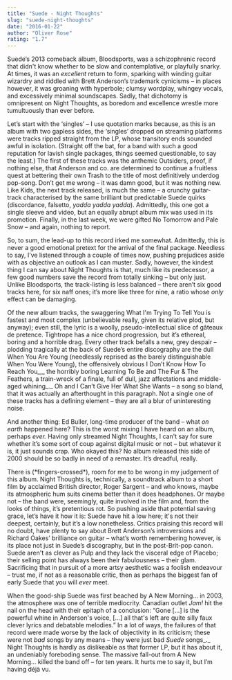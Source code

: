 ```yaml
---
title: "Suede - Night Thoughts"
slug: "suede-night-thoughts"
date: "2016-01-22"
author: "Oliver Rose"
rating: "1.7"
---
```


Suede’s 2013 comeback album, Bloodsports, was a schizophrenic record that didn't know whether to be slow and contemplative, or playfully snarky. At times, it was an _excellent_ return to form, sparking with winding guitar wizardry and riddled with Brett Anderson’s trademark cynicisms – in places however, it was groaning with hyperbole; clumsy wordplay, whingey vocals, and excessively minimal soundscapes. Sadly, that dichotomy is omnipresent on Night Thoughts, as boredom and excellence wrestle more tumultuously than ever before.

Let’s start with the ‘singles’ – I use quotation marks because, as this is an album with two gapless sides, the ‘singles’ dropped on streaming platforms were tracks ripped straight from the LP, whose transitory ends sounded awful in isolation. (Straight off the bat, for a band with such a good reputation for lavish single packages, things seemed questionable, to say the least.) The first of these tracks was the anthemic Outsiders, proof, if nothing else, that Anderson and co. are determined to continue a fruitless quest at bettering their own Trash to the title of most definitively underdog pop-song. Don’t get me wrong – it was damn good, but it was nothing new. Like Kids, the next track released, is much the same – a crunchy guitar-track characterised by the same brilliant but predictable Suede quirks (discordance, falsetto, _yadda yadda yadda_). Admittedly, this one got a single sleeve and video, but an equally abrupt album mix was used in its promotion. Finally, in the last week, we were gifted No Tomorrow and Pale Snow – and again, nothing to report.

So, to sum, the lead-up to this record irked me somewhat. Admittedly, this is never a good emotional pretext for the arrival of the final package. Needless to say, I’ve listened through a couple of times now, pushing prejudices aside with as objective an outlook as I can muster. Sadly, however, the kindest thing I can say about Night Thoughts is that, much like its predecessor, a few good numbers save the record from totally sinking – but only just. Unlike Bloodsports, the track-listing is less balanced – there aren’t six good tracks here, for six naff ones; it’s more like three for nine, a ratio whose _only_ effect can be damaging.

Of the new album tracks, the swaggering What I'm Trying To Tell You is fastest and most complex (unbelievable really, given its relative plod, but anyway); even still, the lyric is a woolly, pseudo-intellectual slice of gâteaux de pretence. Tightrope has a nice chord progression, but it’s ethereal, boring and a horrible drag. Every other track befalls a new, grey despair – plodding tragically at the back of Suede’s entire discography are the dull When You Are Young (needlessly reprised as the barely distinguishable When You Were Young), the offensively obvious I Don’t Know How To Reach You_,_ the horribly boring Learning To Be and The Fur & The Feathers, a train-wreck of a finale, full of dull, jazz affectations and middle-aged whining_._ Oh and I Can’t Give Her What She Wants – a song so bland, that it was actually an afterthought in this paragraph. Not a single one of these tracks has a defining element – they are all a blur of uninteresting noise.

And another thing: Ed Buller, long-time producer of the band – what _on earth_ happened here? This is the worst mixing I have heard on an album, perhaps _ever._ Having only streamed Night Thoughts, I can't say for sure whether it’s some sort of coup against digital music or not – but whatever it is, it just sounds crap. Who okayed this? No album released this side of 2000 should be so badly in need of a remaster. It’s dreadful, really.

There is (\*fingers-crossed\*), room for me to be wrong in my judgement of this album. Night Thoughts is, technically, a soundtrack album to a short film by acclaimed British director, Roger Sargent – and who knows, maybe its atmospheric hum suits cinema better than it does headphones. Or maybe not – the band were, seemingly, quite involved in the film and, from the looks of things, it’s pretentious rot. So pushing aside that potential saving grace, let’s have it how it is: Suede have hit a low here; it's not their deepest, certainly, but it’s a low nonetheless. Critics praising this record will no doubt, have plenty to say about Brett Anderson’s introversions and Richard Oakes’ brilliance on guitar – what’s worth remembering however, is its place not just in Suede’s discography, but in the post-Brit-pop canon. Suede aren't as clever as Pulp and they lack the visceral edge of Placebo; their selling point has always been their fabulousness – their glam. Sacrificing that in pursuit of a more artsy aesthetic was a foolish endeavour – trust me, if not as a reasonable critic, then as perhaps the biggest fan of early Suede that you will _ever_ meet.

When the good-ship Suede was first beached by A New Morning… in 2003, the atmosphere was one of terrible mediocrity. Canadian outlet _Jam!_ hit the nail on the head with their epitaph of a conclusion: “Gone \[…\] is the powerful whine in Anderson's voice, \[…\] all that's left are quite silly faux clever lyrics and debatable melodies.” In a lot of ways, the failures of that record were made worse by the lack of objectivity in its criticism; these were not _bad_ songs by any means – they were just bad _Suede_ songs_._ Night Thoughts is hardly as dislikeable as that former LP, but it has about it, an undeniably foreboding sense. The massive fall-out from A New Morning… killed the band off – for ten years. It hurts me to say it, but I’m having déjà vu.
